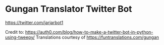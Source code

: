 # Gungan Translator Twitter Bot
https://twitter.com/jarjarbot1

Credit to: https://auth0.com/blog/how-to-make-a-twitter-bot-in-python-using-tweepy/
Translations courtesy of https://funtranslations.com/gungan
